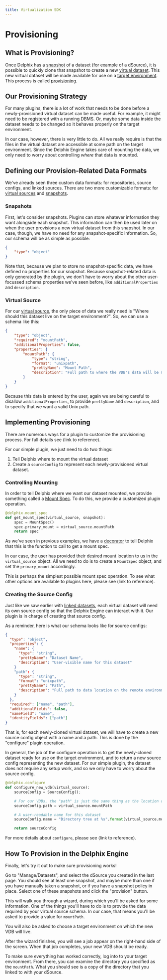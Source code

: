 ```yaml
---
title: Virtualization SDK
---
```


# Provisioning

## What is Provisioning?
Once Delphix has a [snapshot](/References/Glossary/#snapshot) of a dataset (for example of a dSource), it is possible to quickly clone that snapshot to create a new [virtual dataset](/References/Glossary/#virtual-dataset). This new virtual dataset will be made available for use on a [target environment](/References/Glossary/#target-environment). This process is called [provisioning](/References/Glossary/#provisioning).

## Our Provisioning Strategy
For many plugins, there is a lot of work that needs to be done before a newly-provisioned virtual dataset can be made useful. For example, it might need to be registered with a running DBMS. Or, maybe some data inside the dataset needs to be changed so it behaves properly on the target environment.

In our case, however, there is very little to do. All we really require is that the files in the virtual dataset are accessible at some path on the target environment. Since the Delphix Engine takes care of mounting the data, we only need to worry about controlling *where* that data is mounted.

## Defining our Provision-Related Data Formats

We've already seen three custom data formats: for repositories, source configs, and linked sources. There are two more customizable formats: for [virtual sources](/References/Glossary/#virtual-source) and [snapshots](/References/Glossary/#snapshot).

### Snapshots
First, let's consider snapshots. Plugins can store whatever information they want alongside each snapshot. This information can then be used later on when the user provisions a new virtual dataset from this snapshot. In our case, though, we have no need for any snapshot-specific information. So, our schema will be as simple as possible:

```json
{
    "type": "object"
}
```

Note that, because we plan to store no snapshot-specific data, we have defined no properties for our snapshot. Because snapshot-related data is only generated by the plugin, we don't have to worry about the other user-focussed schema properties we've seen before, like `additionalProperties` and `description`.

### Virtual Source

For our [virtual source](/References/Glossary/#virtual-source), the only piece of data we really need is "Where should this dataset live on the target environment?". So, we can use a schema like this:

```json
{
    "type": "object",
    "required": "mountPath",
    "additionalProperties": false,
    "properties": {
        "mountPath": {
            "type": "string",
            "format": "unixpath",
            "prettyName": "Mount Path",
            "description": "Full path to where the VDB's data will be mounted on the target"
        }
    }
}
```

Because this data is entered by the user, again we are being careful to disallow `additionalProperties`, to provide `prettyName` and `description`, and to specify that we want a valid Unix path.

## Implementing Provisioning

There are numerous ways for a plugin to customize the provisioning process. For full details see (link to reference).

For our simple plugin, we just need to do two things:

1. Tell Delphix where to mount the virtual dataset
2. Create a `sourceConfig` to represent each newly-provisioned virtual dataset.

### Controlling Mounting

In order to tell Delphix where we want our dataset mounted, we provide something called a [Mount Spec](/References/Glossary/#mountspec). To do this, we provide a customized plugin operation.

```python
@delphix.mount_spec
def get_mount_spec(virtual_source, snapshot):
    spec = MountSpec()
    spec.primary_mount = virtual_source.mountPath
    return spec
```

As we've seen in previous examples, we have a [decorator](/References/Glossary/#decorator) to tell Delphix that this is the function to call to get a mount spec.

In our case, the user has provided their desired mount location to us in the `virtual_source` object. All we need to do is to create a `MountSpec` object, and set the `primary_mount` accordingly.

This is perhaps the simplest possible mount spec operation. To see what other options are available to plugins here, please see (link to reference).

### Creating the Source Config

Just like we saw earlier with [linked datasets](/References/Glossary/#linked-dataset), each virtual dataset will need its own source config so that the Delphix Engine can interact with it. Our plugin is in charge of creating that source config.

As a reminder, here is what our schema looks like for source configs:

```json
{
  "type": "object",
  "properties": {
    "name": {
      "type": "string",
      "prettyName": "Dataset Name",
      "description": "User-visible name for this dataset"
    }
    "path": {
      "type": "string",
      "format": "unixpath",
      "prettyName": "Path",
      "description": "Full path to data location on the remote environment"
    }
  },
  "required": ["name", "path"],
  "additionalFields": false,
  "nameField": "name",
  "identityFields": ["path"]
}
```

That is, for each newly-cloned virtual dataset, we will have to create a new source config object with a name and a path. This is done by the "configure" plugin operation.

In general, the job of the configure operation is to get the newly-cloned dataset ready for use on the target environment, and to return a new source config representing the new dataset. For our simple plugin, the dataset does not require any setup work, and so we only have to worry about the source config.

```python
@delphix.configure
def configure_new_vdb(virtual_source):
    sourceConfig = SourceConfig();

    # For our VDBs, the "path" is just the same thing as the location of the NFS mount
    sourceConfig.path = virtual_source.mountPath

    # A user-readable name for this dataset
    sourceConfig.name = "Directory tree at %s".format(virtual_source.mountPath)

    return sourceConfig
```

For more details about `configure`, please see (link to reference).

## How To Provision in the Delphix Engine

Finally, let's try it out to make sure provisioning works!

Go to "Manage/Datasets", and select the dSource you created in the last page. You should see at least one snapshot, and maybe more than one if you have manually taken a snapshot, or if you have a snapshot policy in place. Select one of these snapshots and click the "provision" button.

This will walk you through a wizard, during which you'll be asked for some information. One of the things you'll have to do is to provide the data required by your virtual source schema. In our case, that means you'll be asked to provide a value for `mountPath`.

You will also be asked to choose a target environment on which the new VDB will live.

After the wizard finishes, you will see a job appear on the right-hand side of the screen. When that job completes, your new VDB should be ready.

To make sure everything has worked correctly, log into to your target environment. From there, you can examine the directory you specified as the `mountPath`. What you should see is a copy of the directory that you linked to with your dSource.
